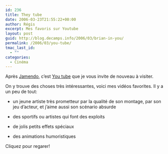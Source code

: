 ```yaml
---
id: 236
title: They tube
date: 2006-03-23T21:55:22+00:00
author: Régis
excerpt: Mes favoris sur Youtube
layout: post
guid: http://blog.decamps.info/2006/03/brian-in-you/
permalink: /2006/03/you-tube/
tmac_last_id:
  - ""
categories:
  - Cinéma
---
```

Après [Jamendo](http://www.jamendo.com/), c’est [You tube](http://www.youtube.com/) que je vous invite de nouveau à visiter.

On y trouve des choses très intéressantes, voici mes vidéos favorites. Il y a un peu de tout:

* un jeune artiste très prometteur par la qualité de son montage, par son jeu d’acteur, et j’aime aussi son scénario absurde
  
* des sportifs ou artistes qui font des exploits
  
* de jolis petits effets spéciaux
  
* des animations humoristiques

Cliquez pour regarer!
